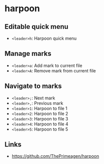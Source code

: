 # harpoon

## Editable quick menu

- `<leader>h`: Harpoon quick menu

## Manage marks

- `<leader>a`: Add mark to current file
- `<leader>A`: Remove mark from current file

## Navigate to marks

- `<leader>;`: Next mark
- `<leader>,`: Previous mark
- `<leader>1`: Harpoon to file 1
- `<leader>2`: Harpoon to file 2
- `<leader>3`: Harpoon to file 3
- `<leader>4`: Harpoon to file 4
- `<leader>5`: Harpoon to file 5

## Links

- https://github.com/ThePrimeagen/harpoon

